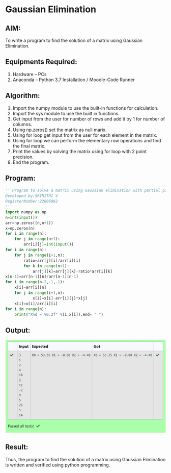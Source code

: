 # Gaussian Elimination

## AIM:
To write a program to find the solution of a matrix using Gaussian Elimination.

## Equipments Required:
1. Hardware – PCs
2. Anaconda – Python 3.7 Installation / Moodle-Code Runner

## Algorithm:

1. Import the numpy module to use the built-in functions for calculation.
2. Import the sys module to use the built in functions.
3. Get input from the user for number of rows and add it by 1 for number of columns.
4. Using np.zeros() set the matrix as null marix.
5. Using for loop get input from the user for each element in the matrix.
6. Using for loop we can perform the elementary row operations and find the final matrix.
7. Print the values by solving the matrix using for loop with 2 point precision.
8. End the program. 

## Program:

```py
'''Program to solve a matrix using Gaussian elimination with partial pivoting.
Developed by:SRINITHI V 
RegisterNumber:22006082
'''
import numpy as np
n=int(input())
arr=np.zeros((n,n+1))
x=np.zeros(n)
for i in range(n):
    for j in range(n+1):
        arr[i][j]=int(input())
for i in range(n):
    for j in range(i+1,n):
        ratio=arr[j][i]/arr[i][i]
        for k in range(n+1):
            arr[j][k]=arr[j][k]-ratio*arr[i][k]
x[n-1]=arr[n-1][n]/arr[n-1][n-1]
for i in range(n-2,-1,-1):
    x[i]=arr[i][n]
    for j in range(i+1,n):
            x[i]=x[i]-arr[i][j]*x[j]
    x[i]=x[i]/arr[i][i]
for i in range(n):
    print("X%d = %0.2f" %(i,x[i]),end= " ")

```

## Output:
![gaussian elimination](/g.jpg)

## Result:

Thus, the program to find the solution of a matrix using Gaussian Elimination is written and verified using python programming.

